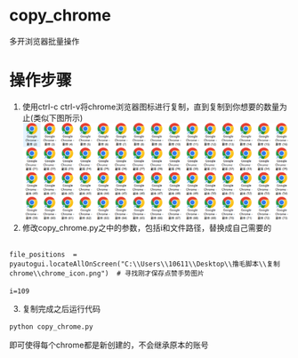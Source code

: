 # copy_chrome
多开浏览器批量操作
# 操作步骤
1. 使用ctrl-c ctrl-v将chrome浏览器图标进行复制，直到复制到你想要的数量为止(类似下图所示)
![](1.png)
2. 修改copy_chrome.py之中的参数，包括i和文件路径，替换成自己需要的
```

file_positions  = pyautogui.locateAllOnScreen("C:\\Users\\10611\\Desktop\\撸毛脚本\\复制chrome\\chrome_icon.png")  # 寻找刚才保存点赞手势图片
    
i=109
```
3. 复制完成之后运行代码
```python
python copy_chrome.py
```
即可使得每个chrome都是新创建的，不会继承原本的账号